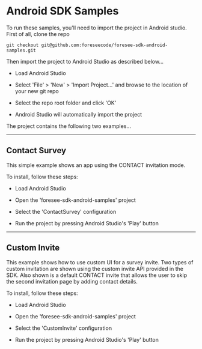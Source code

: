# Android SDK Samples

To run these samples, you'll need to import the project in Android studio. First of all, clone the repo

```
git checkout git@github.com:foreseecode/foresee-sdk-android-samples.git
```

Then import the project to Android Studio as described below...

* Load Android Studio

* Select 'File' > 'New' > 'Import Project...' and browse to the location of your new git repo

* Select the repo root folder and click 'OK'

* Android Studio will automatically import the project

The project contains the following two examples...

---

## Contact Survey

This simple example shows an app using the CONTACT invitation mode. 

To install, follow these steps:

* Load Android Studio

* Open the 'foresee-sdk-android-samples' project

* Select the 'ContactSurvey' configuration

* Run the project by pressing Android Studio's 'Play' button

---

## Custom Invite

This example shows how to use custom UI for a survey invite. Two types of custom invitation are shown using the custom invite API provided in the SDK. Also shown is a default CONTACT invite that allows the user to skip the second invitation page by adding contact details.

To install, follow these steps:

* Load Android Studio

* Open the 'foresee-sdk-android-samples' project

* Select the 'CustomInvite' configuration

* Run the project by pressing Android Studio's 'Play' button

